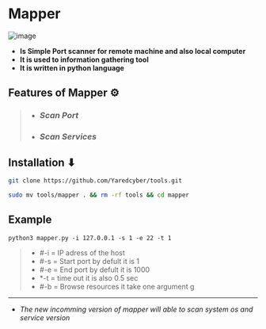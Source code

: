 # Mapper
![image](https://github.com/Yaredcyber/tools/assets/147349965/e4469032-47ab-4a20-aba6-8165f14c162b)


- **Is Simple Port scanner for remote machine and also local computer**
- **It is used to information gathering tool**
- **It is written in python language**
## Features of Mapper ⚙
> - <h3 style="font-style:italic;"> Scan Port
> - <h3 style="font-style:italic;"> Scan Services
## Installation  ⬇
```bash
git clone https://github.com/Yaredcyber/tools.git
```
```bash
sudo mv tools/mapper . && rm -rf tools && cd mapper
```
## Example
```
python3 mapper.py -i 127.0.0.1 -s 1 -e 22 -t 1
```
>- #-i = IP adress of the host
>- #-s = Start port by defult it is 1
>- #-e = End port by defult it is 1000
>- *-t = time out it is also 0.5 sec
>- #-b = Browse resources it take one argument g 


<hr>

- *The new incomming  version of mapper will  able to scan system os and service version*
